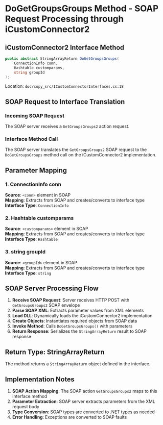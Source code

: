 # DoGetGroupsGroups Method - SOAP Request Processing through iCustomConnector2

## iCustomConnector2 Interface Method
```csharp
public abstract StringArrayReturn DoGetGroupsGroups(
    ConnectionInfo conn,
    Hashtable customparams,
    string groupId
);
```
Location: `doc/copy_src/ICustomConnectorInterfaces.cs:18`

## SOAP Request to Interface Translation

### Incoming SOAP Request
The SOAP server receives a `GetGroupsGroups2` action request.

### Interface Method Call
The SOAP server translates the `GetGroupsGroups2` SOAP request to the `DoGetGroupsGroups` method call on the iCustomConnector2 implementation.

## Parameter Mapping

### 1. ConnectionInfo conn
**Source**: `<conn>` element in SOAP  
**Mapping**: Extracts from SOAP and creates/converts to interface type  
**Interface Type**: `ConnectionInfo`

### 2. Hashtable customparams
**Source**: `<customparams>` element in SOAP  
**Mapping**: Extracts from SOAP and creates/converts to interface type  
**Interface Type**: `Hashtable`

### 3. string groupId
**Source**: `<groupId>` element in SOAP  
**Mapping**: Extracts from SOAP and creates/converts to interface type  
**Interface Type**: `string`

## SOAP Server Processing Flow

1. **Receive SOAP Request**: Server receives HTTP POST with `GetGroupsGroups2` SOAP envelope
2. **Parse SOAP XML**: Extracts parameter values from XML elements
3. **Load DLL**: Dynamically loads the iCustomConnector2 implementation
4. **Create Objects**: Instantiates required objects from SOAP data
5. **Invoke Method**: Calls `DoGetGroupsGroups()` with parameters
6. **Return Response**: Serializes the `StringArrayReturn` result to SOAP response

## Return Type: StringArrayReturn

The method returns a `StringArrayReturn` object defined in the interface.

## Implementation Notes

1. **SOAP Action Mapping**: The SOAP action `GetGroupsGroups2` maps to this interface method
2. **Parameter Extraction**: SOAP server extracts parameters from the XML request body
3. **Type Conversion**: SOAP types are converted to .NET types as needed
4. **Error Handling**: Exceptions are converted to SOAP faults
